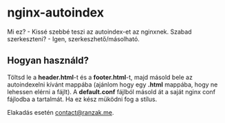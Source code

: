 # nginx-autoindex
Mi ez? - Kissé szebbé teszi az autoindex-et az nginxnek.
Szabad szerkeszteni? - Igen, szerkeszhető/másolható.

## Hogyan használd?
Töltsd le a **header.html**-t és a **footer.html**-t, majd másold bele az autoindexelni kívánt mappába (ajánlom hogy egy **.html** mappába, hogy ne lehessen elérni a fájlt). A **default.conf** fájlból másold át a saját nginx conf fájlodba a tartalmát. Ha ez kész müködni fog a stílus.

Elakadás esetén contact@ranzak.me.
